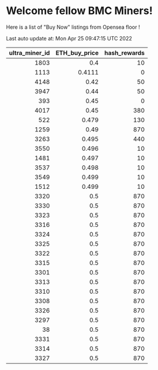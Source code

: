 # Welcome fellow BMC Miners!
Here is a list of "Buy Now" listings from Opensea floor !


Last auto update at: Mon Apr 25 09:47:15 UTC 2022


|   ultra_miner_id |   ETH_buy_price |   hash_rewards |
|-----------------:|----------------:|---------------:|
|             1803 |          0.4    |             10 |
|             1113 |          0.4111 |              0 |
|             4148 |          0.42   |             50 |
|             3947 |          0.44   |             50 |
|              393 |          0.45   |              0 |
|             4017 |          0.45   |            380 |
|              522 |          0.479  |            130 |
|             1259 |          0.49   |            870 |
|             3263 |          0.495  |            440 |
|             3550 |          0.496  |             10 |
|             1481 |          0.497  |             10 |
|             3537 |          0.498  |             10 |
|             3549 |          0.499  |             10 |
|             1512 |          0.499  |             10 |
|             3320 |          0.5    |            870 |
|             3330 |          0.5    |            870 |
|             3323 |          0.5    |            870 |
|             3316 |          0.5    |            870 |
|             3324 |          0.5    |            870 |
|             3325 |          0.5    |            870 |
|             3322 |          0.5    |            870 |
|             3315 |          0.5    |            870 |
|             3301 |          0.5    |            870 |
|             3313 |          0.5    |            870 |
|             3310 |          0.5    |            870 |
|             3308 |          0.5    |            870 |
|             3326 |          0.5    |            870 |
|             3297 |          0.5    |            870 |
|               38 |          0.5    |            870 |
|             3331 |          0.5    |            870 |
|             3314 |          0.5    |            870 |
|             3327 |          0.5    |            870 |